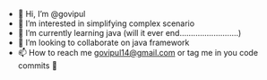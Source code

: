 - 👋 Hi, I’m @govipul
- 👀 I’m interested in simplifying complex scenario
- 🌱 I’m currently learning java (will it ever end..........................)
- 💞️ I’m looking to collaborate on java framework
- 📫 How to reach me govipul14@gmail.com or tag me in you code commits 👀

<!---
govipul/govipul is a ✨ special ✨ repository because its `README.md` (this file) appears on your GitHub profile.
You can click the Preview link to take a look at your changes.
--->
